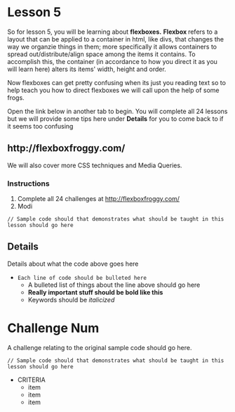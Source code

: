 # Lesson 5

So for lesson 5, you will be learning about <strong>flexboxes.</strong>
<strong>Flexbox </strong> refers to a layout that can be applied to a container in html, like divs, that changes the way we organzie things in them; more specifically it allows containers to spread out/distribute/align space among the items it contains. To accomplish this, the container (in accordance to how you direct it as you will learn here) alters its items' width, height and order.

Now flexboxes can get pretty confusing when its just you reading text so to help teach you how to direct flexboxes we will call upon the help of some frogs. 

Open the link below in another tab to begin. You will complete all 24 lessons but we will provide some tips here under <strong>Details</strong> for you to come back to if it seems too confusing
<h2> http://flexboxfroggy.com/ </h2>

We will also cover more CSS techniques and Media Queries. 

### Instructions
1. Complete all 24 challenges at http://flexboxfroggy.com/
2. Modi



```HTML5
// Sample code should that demonstrates what should be taught in this lesson should go here
```

## Details
Details about what the code above goes here

* `Each line of code should be bulleted here`
    * A bulleted list of things about the line above should go here
    * **Really important stuff should be bold like this**
    * Keywords should be *italicized*


# Challenge Num

A challenge relating to the original sample code should go here.

```HTML5
// Sample code should that demonstrates what should be taught in this lesson should go here
```

* CRITERIA
    * item
    * item
    * item
